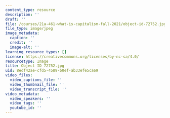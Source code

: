 ```yaml
---
content_type: resource
description: ''
draft: ''
file: /courses/21a-461-what-is-capitalism-fall-2021/object-id-72752.jpg
file_type: image/jpeg
image_metadata:
  caption: ''
  credit: ''
  image-alt: ''
learning_resource_types: []
license: https://creativecommons.org/licenses/by-nc-sa/4.0/
resourcetype: Image
title: Object ID 72752.jpg
uid: 8edf42ae-cfd5-4589-b0ef-ab33efe5ca69
video_files:
  video_captions_file: ''
  video_thumbnail_file: ''
  video_transcript_file: ''
video_metadata:
  video_speakers: ''
  video_tags: ''
  youtube_id: ''
---
```

